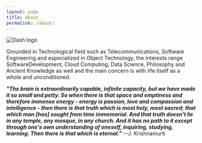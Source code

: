 ```yaml
---
layout: page
title: About
permalink: /about/
---
```

![Dash logo](https://fbcdn-profile-a.akamaihd.net/hprofile-ak-xpf1/v/t1.0-1/p160x160/1962595_762509757095317_698162407_n.jpg?oh=f004e93f00a590f321f5b6bc108beeeb&oe=558FC52A&__gda__=1430990060_d7379abd28e4a0909e61e48f0305912d)

Grounded in Technological field such as Telecommunications, Software Engineering and especialized in Object Technology, the interests range SoftwareDevelopment, Cloud Computing, Data Science, Philosophy and Ancient Knowledge as well and the main concern is with life itself as a whole and unconditioned.

***"The brain is extraordinarily capable, infinite capacity, but we have made it so small and petty. So when there is that space and emptiness and therefore immense energy - energy is passion, love and compassion and intelligence - then there is that truth which is most holy, most sacred; that which man [has] sought from time immemorial. And that truth doesn't lie in any temple, any mosque, in any church. And it has no path to it except through one's own understanding of oneself, inquiring, studying, learning. Then there is that which is eternal."*** --J. Krishnamurti
